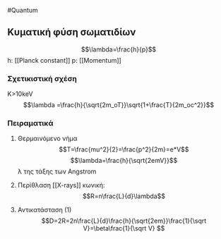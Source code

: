  #Quantum 
## Κυματική φύση σωματιδίων
$$\lambda=\frac{h}{p}$$
h: [[Planck constant]]
p: [[Momentum]]

### Σχετικιστική σχέση
K>10keV
$$\lambda =\frac{h}{\sqrt{2m_oT}}\sqrt{1+\frac{T}{2m_oc^2}}$$

### Πειραματικά
1) Θερμαινόμενο νήμα
$$T=\frac{mu^2}{2}=\frac{p^2}{2m}=e*V$$
$$\lambda=\frac{h}{\sqrt{2emV}}$$
 λ της τάξης των Angstrom
 
 2) Περίθλαση [[X-rays]] κωνική:
 $$R=n\frac{L}{d}\lambda$$
 
 3) Αντικατάσταση (1)
 $$D=2R=2n\frac{L}{d}\frac{h}{\sqrt{2em}}\frac{1}{\sqrt V}=\beta\frac{1}{\sqrt V} $$